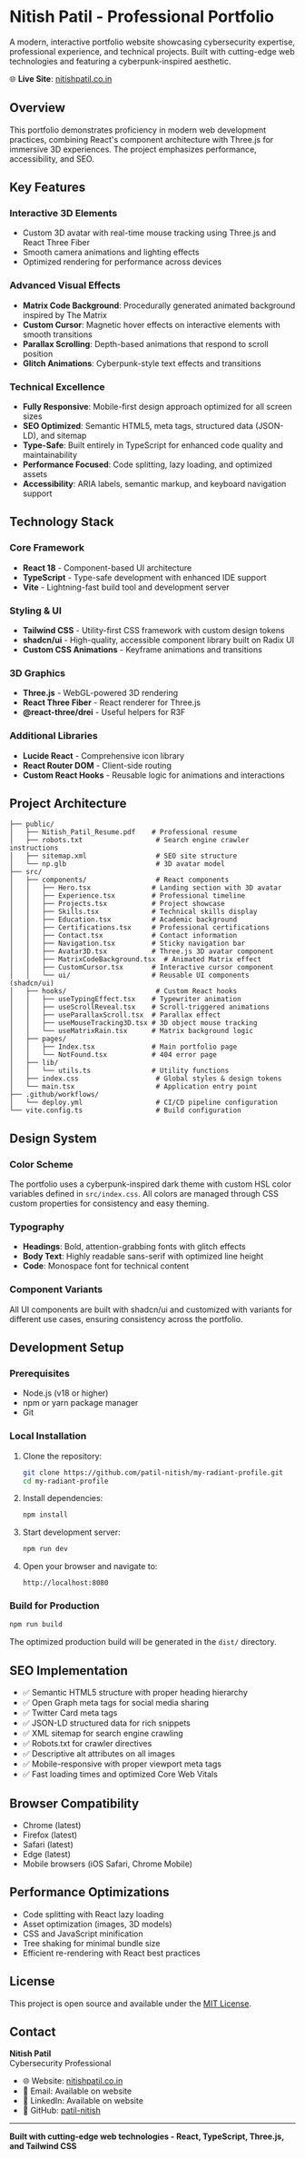 # Nitish Patil - Professional Portfolio

A modern, interactive portfolio website showcasing cybersecurity expertise, professional experience, and technical projects. Built with cutting-edge web technologies and featuring a cyberpunk-inspired aesthetic.

🌐 **Live Site**: [nitishpatil.co.in](https://nitishpatil.co.in)

## Overview

This portfolio demonstrates proficiency in modern web development practices, combining React's component architecture with Three.js for immersive 3D experiences. The project emphasizes performance, accessibility, and SEO.

## Key Features

### Interactive 3D Elements
- Custom 3D avatar with real-time mouse tracking using Three.js and React Three Fiber
- Smooth camera animations and lighting effects
- Optimized rendering for performance across devices

### Advanced Visual Effects
- **Matrix Code Background**: Procedurally generated animated background inspired by The Matrix
- **Custom Cursor**: Magnetic hover effects on interactive elements with smooth transitions
- **Parallax Scrolling**: Depth-based animations that respond to scroll position
- **Glitch Animations**: Cyberpunk-style text effects and transitions

### Technical Excellence
- **Fully Responsive**: Mobile-first design approach optimized for all screen sizes
- **SEO Optimized**: Semantic HTML5, meta tags, structured data (JSON-LD), and sitemap
- **Type-Safe**: Built entirely in TypeScript for enhanced code quality and maintainability
- **Performance Focused**: Code splitting, lazy loading, and optimized assets
- **Accessibility**: ARIA labels, semantic markup, and keyboard navigation support

## Technology Stack

### Core Framework
- **React 18** - Component-based UI architecture
- **TypeScript** - Type-safe development with enhanced IDE support
- **Vite** - Lightning-fast build tool and development server

### Styling & UI
- **Tailwind CSS** - Utility-first CSS framework with custom design tokens
- **shadcn/ui** - High-quality, accessible component library built on Radix UI
- **Custom CSS Animations** - Keyframe animations and transitions

### 3D Graphics
- **Three.js** - WebGL-powered 3D rendering
- **React Three Fiber** - React renderer for Three.js
- **@react-three/drei** - Useful helpers for R3F

### Additional Libraries
- **Lucide React** - Comprehensive icon library
- **React Router DOM** - Client-side routing
- **Custom React Hooks** - Reusable logic for animations and interactions

## Project Architecture

```
├── public/
│   ├── Nitish_Patil_Resume.pdf    # Professional resume
│   ├── robots.txt                  # Search engine crawler instructions
│   ├── sitemap.xml                 # SEO site structure
│   └── np.glb                      # 3D avatar model
├── src/
│   ├── components/                 # React components
│   │   ├── Hero.tsx               # Landing section with 3D avatar
│   │   ├── Experience.tsx         # Professional timeline
│   │   ├── Projects.tsx           # Project showcase
│   │   ├── Skills.tsx             # Technical skills display
│   │   ├── Education.tsx          # Academic background
│   │   ├── Certifications.tsx     # Professional certifications
│   │   ├── Contact.tsx            # Contact information
│   │   ├── Navigation.tsx         # Sticky navigation bar
│   │   ├── Avatar3D.tsx           # Three.js 3D avatar component
│   │   ├── MatrixCodeBackground.tsx  # Animated Matrix effect
│   │   ├── CustomCursor.tsx       # Interactive cursor component
│   │   └── ui/                    # Reusable UI components (shadcn/ui)
│   ├── hooks/                      # Custom React hooks
│   │   ├── useTypingEffect.tsx    # Typewriter animation
│   │   ├── useScrollReveal.tsx    # Scroll-triggered animations
│   │   ├── useParallaxScroll.tsx  # Parallax effect
│   │   ├── useMouseTracking3D.tsx # 3D object mouse tracking
│   │   └── useMatrixRain.tsx      # Matrix background logic
│   ├── pages/
│   │   ├── Index.tsx              # Main portfolio page
│   │   └── NotFound.tsx           # 404 error page
│   ├── lib/
│   │   └── utils.ts               # Utility functions
│   ├── index.css                   # Global styles & design tokens
│   └── main.tsx                    # Application entry point
├── .github/workflows/
│   └── deploy.yml                  # CI/CD pipeline configuration
└── vite.config.ts                  # Build configuration
```

## Design System

### Color Scheme
The portfolio uses a cyberpunk-inspired dark theme with custom HSL color variables defined in `src/index.css`. All colors are managed through CSS custom properties for consistency and easy theming.

### Typography
- **Headings**: Bold, attention-grabbing fonts with glitch effects
- **Body Text**: Highly readable sans-serif with optimized line height
- **Code**: Monospace font for technical content

### Component Variants
All UI components are built with shadcn/ui and customized with variants for different use cases, ensuring consistency across the portfolio.

## Development Setup

### Prerequisites
- Node.js (v18 or higher)
- npm or yarn package manager
- Git

### Local Installation

1. Clone the repository:
   ```bash
   git clone https://github.com/patil-nitish/my-radiant-profile.git
   cd my-radiant-profile
   ```

2. Install dependencies:
   ```bash
   npm install
   ```

3. Start development server:
   ```bash
   npm run dev
   ```

4. Open your browser and navigate to:
   ```
   http://localhost:8080
   ```

### Build for Production

```bash
npm run build
```

The optimized production build will be generated in the `dist/` directory.

## SEO Implementation

- ✅ Semantic HTML5 structure with proper heading hierarchy
- ✅ Open Graph meta tags for social media sharing
- ✅ Twitter Card meta tags
- ✅ JSON-LD structured data for rich snippets
- ✅ XML sitemap for search engine crawling
- ✅ Robots.txt for crawler directives
- ✅ Descriptive alt attributes on all images
- ✅ Mobile-responsive with proper viewport meta tags
- ✅ Fast loading times and optimized Core Web Vitals

## Browser Compatibility

- Chrome (latest)
- Firefox (latest)
- Safari (latest)
- Edge (latest)
- Mobile browsers (iOS Safari, Chrome Mobile)

## Performance Optimizations

- Code splitting with React lazy loading
- Asset optimization (images, 3D models)
- CSS and JavaScript minification
- Tree shaking for minimal bundle size
- Efficient re-rendering with React best practices

## License

This project is open source and available under the [MIT License](LICENSE).

## Contact

**Nitish Patil**  
Cybersecurity Professional

- 🌐 Website: [nitishpatil.co.in](https://nitishpatil.co.in)
- 📧 Email: Available on website
- 💼 LinkedIn: Available on website
- 🐙 GitHub: [patil-nitish](https://github.com/patil-nitish)

---

**Built with cutting-edge web technologies - React, TypeScript, Three.js, and Tailwind CSS**